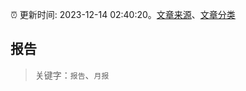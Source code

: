 :alarm_clock: 更新时间: 2023-12-14 02:40:20。[文章来源](/README.md)、[文章分类](/TAGS.md)

## 报告


> 关键字：`报告`、`月报`



